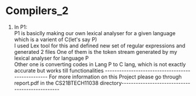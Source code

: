# Compilers_2
1. In P1:  
   P1 is basiclly making our own lexical analyser for a given language which is a varient of C(let's say P)  
   I used Lex tool for this and defined new set of regular expressions and generated 2 files
   One of them is the token stream generated by my lexical analyser for language P  
   Other one is converting codes in Lang P to C lang, which is not exactly accurate but works till functionalities
   -------------------------------------------------- For more information on this Project please go through report.pdf in the CS21BTECH11038 directory------------------------------------------------  
